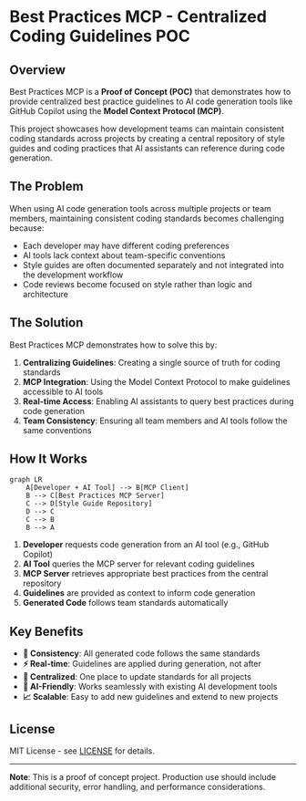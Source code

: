 # Best Practices MCP - Centralized Coding Guidelines POC

## Overview

Best Practices MCP is a **Proof of Concept (POC)** that demonstrates how to provide centralized best practice guidelines to AI code generation tools like GitHub Copilot using the **Model Context Protocol (MCP)**. 

This project showcases how development teams can maintain consistent coding standards across projects by creating a central repository of style guides and coding practices that AI assistants can reference during code generation.

## The Problem

When using AI code generation tools across multiple projects or team members, maintaining consistent coding standards becomes challenging because:

- Each developer may have different coding preferences
- AI tools lack context about team-specific conventions
- Style guides are often documented separately and not integrated into the development workflow
- Code reviews become focused on style rather than logic and architecture

## The Solution

Best Practices MCP demonstrates how to solve this by:

1. **Centralizing Guidelines**: Creating a single source of truth for coding standards
2. **MCP Integration**: Using the Model Context Protocol to make guidelines accessible to AI tools
3. **Real-time Access**: Enabling AI assistants to query best practices during code generation
4. **Team Consistency**: Ensuring all team members and AI tools follow the same conventions

## How It Works

```mermaid
graph LR
    A[Developer + AI Tool] --> B[MCP Client]
    B --> C[Best Practices MCP Server]
    C --> D[Style Guide Repository]
    D --> C
    C --> B
    B --> A
```

1. **Developer** requests code generation from an AI tool (e.g., GitHub Copilot)
2. **AI Tool** queries the MCP server for relevant coding guidelines
3. **MCP Server** retrieves appropriate best practices from the central repository
4. **Guidelines** are provided as context to inform code generation
5. **Generated Code** follows team standards automatically

## Key Benefits

- **🎯 Consistency**: All generated code follows the same standards
- **⚡ Real-time**: Guidelines are applied during generation, not after
- **🔄 Centralized**: One place to update standards for all projects
- **🤖 AI-Friendly**: Works seamlessly with existing AI development tools
- **📈 Scalable**: Easy to add new guidelines and extend to new projects



## License

MIT License - see [LICENSE](LICENSE) for details.

---

**Note**: This is a proof of concept project. Production use should include additional security, error handling, and performance considerations.
